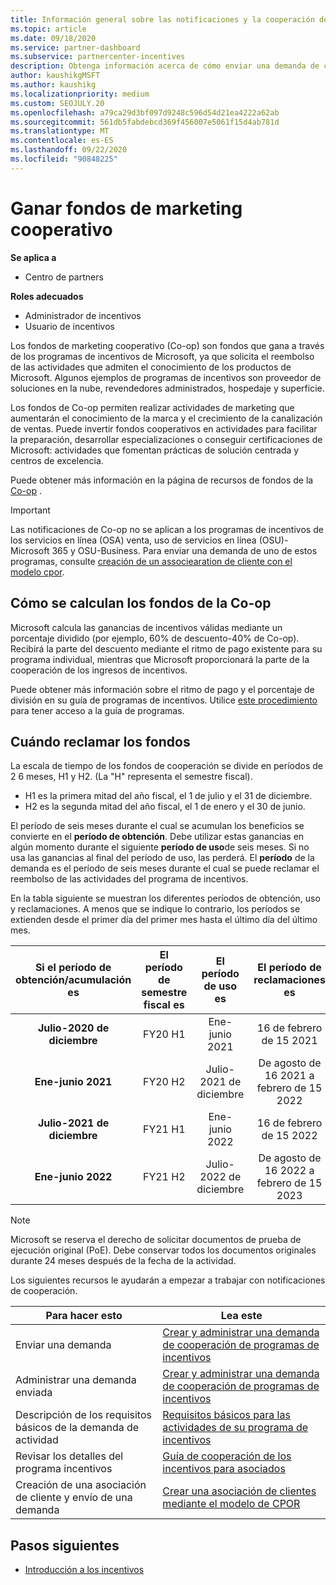 ```yaml
---
title: Información general sobre las notificaciones y la cooperación de incentivos
ms.topic: article
ms.date: 09/18/2020
ms.service: partner-dashboard
ms.subservice: partnercenter-incentives
description: Obtenga información acerca de cómo enviar una demanda de cooperación correcta para sus incentivos organizando la documentación, las facturas, las instrucciones y la prueba de ejecución adecuadas.
author: kaushikgMSFT
ms.author: kaushikg
ms.localizationpriority: medium
ms.custom: SEOJULY.20
ms.openlocfilehash: a79ca29d3bf097d9248c596d54d21ea4222a62ab
ms.sourcegitcommit: 561db5fabdebcd369f456007e5061f15d4ab781d
ms.translationtype: MT
ms.contentlocale: es-ES
ms.lasthandoff: 09/22/2020
ms.locfileid: "90848225"
---
```

# <a name="earn-cooperative-marketing-funds"></a>Ganar fondos de marketing cooperativo

**Se aplica a**

- Centro de partners

**Roles adecuados**

- Administrador de incentivos
- Usuario de incentivos

Los fondos de marketing cooperativo (Co-op) son fondos que gana a través de los programas de incentivos de Microsoft, ya que solicita el reembolso de las actividades que admiten el conocimiento de los productos de Microsoft. Algunos ejemplos de programas de incentivos son proveedor de soluciones en la nube, revendedores administrados, hospedaje y superficie.

Los fondos de Co-op permiten realizar actividades de marketing que aumentarán el conocimiento de la marca y el crecimiento de la canalización de ventas. Puede invertir fondos cooperativos en actividades para facilitar la preparación, desarrollar especializaciones o conseguir certificaciones de Microsoft: actividades que fomentan prácticas de solución centrada y centros de excelencia.

Puede obtener más información en la página de recursos de fondos de la [Co-op](https://partner.microsoft.com/asset/collection/co-op-funds-resources#/) .

>[!Important]
>Las notificaciones de Co-op no se aplican a los programas de incentivos de los servicios en línea (OSA) venta, uso de servicios en línea (OSU)-Microsoft 365 y OSU-Business. Para enviar una demanda de uno de estos programas, consulte [creación de un associearation de cliente con el modelo cpor](submit-osa-claim.md).

## <a name="how-co-op-funds-are-calculated"></a>Cómo se calculan los fondos de la Co-op

Microsoft calcula las ganancias de incentivos válidas mediante un porcentaje dividido (por ejemplo, 60% de descuento-40% de Co-op). Recibirá la parte del descuento mediante el ritmo de pago existente para su programa individual, mientras que Microsoft proporcionará la parte de la cooperación de los ingresos de incentivos.

Puede obtener más información sobre el ritmo de pago y el porcentaje de división en su guía de programas de incentivos. Utilice [este procedimiento](incentives-determined-your-program-eligibility.md) para tener acceso a la guía de programas.

## <a name="when-to-claim-your-funds"></a>Cuándo reclamar los fondos

La escala de tiempo de los fondos de cooperación se divide en períodos de 2 6 meses, H1 y H2. (La "H" representa el semestre fiscal).

- H1 es la primera mitad del año fiscal, el 1 de julio y el 31 de diciembre.
- H2 es la segunda mitad del año fiscal, el 1 de enero y el 30 de junio.

El período de seis meses durante el cual se acumulan los beneficios se convierte en el **período de obtención**. Debe utilizar estas ganancias en algún momento durante el siguiente **período de uso**de seis meses. Si no usa las ganancias al final del período de uso, las perderá. El **período** de la demanda es el período de seis meses durante el cual se puede reclamar el reembolso de las actividades del programa de incentivos.

En la tabla siguiente se muestran los diferentes períodos de obtención, uso y reclamaciones. A menos que se indique lo contrario, los períodos se extienden desde el primer día del primer mes hasta el último día del último mes.

|  Si el período de obtención/acumulación es  |El período de semestre fiscal es  |  El período de uso es  |  El período de reclamaciones es  |
| :-----------: | :-----------: | :-----------: | :-----------: |
|**Julio-2020 de diciembre**| FY20 H1  |  Ene-junio 2021  |  16 de febrero de 15 2021  |
|**Ene-junio 2021** |  FY20 H2  |  Julio-2021 de diciembre  |  De agosto de 16 2021 a febrero de 15 2022  |
|**Julio-2021 de diciembre**|  FY21 H1  |  Ene-junio 2022  |  16 de febrero de 15 2022  |
|**Ene-junio 2022** |  FY21 H2  |  Julio-2022 de diciembre  |  De agosto de 16 2022 a febrero de 15 2023  |

>[!NOTE]
>Microsoft se reserva el derecho de solicitar documentos de prueba de ejecución original (PoE). Debe conservar todos los documentos originales durante 24 meses después de la fecha de la actividad.

Los siguientes recursos le ayudarán a empezar a trabajar con notificaciones de cooperación.

| Para hacer esto | Lea este |
| ------ | ----------- |
| Enviar una demanda |  [Crear y administrar una demanda de cooperación de programas de incentivos](create-incentives-claims.md)  |
| Administrar una demanda enviada | [Crear y administrar una demanda de cooperación de programas de incentivos](create-incentives-claims.md)    |
| Descripción de los requisitos básicos de la demanda de actividad | [Requisitos básicos para las actividades de su programa de incentivos](core-requirements.md)   |
| Revisar los detalles del programa incentivos | [Guía de cooperación de los incentivos para asociados](https://assetsprod.microsoft.com/co-op-guidebook.pdf)  |
| Creación de una asociación de cliente y envío de una demanda | [Crear una asociación de clientes mediante el modelo de CPOR](submit-osa-claim.md)   |

## <a name="next-steps"></a>Pasos siguientes

- [Introducción a los incentivos](incentives-get-started-intro.md)
